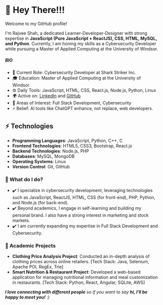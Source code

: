 <h1>👋 Hey There!!!</h1>

<p>Welcome to my GitHub profile!</p>
<p>I'm Rajvee Shah, a dedicated Learner-Developer-Designer with strong expertise in <b>JavaScript (Pure JavaScript + ReactJS), CSS, HTML, MySQL, and Python</b>. Currently, I am honing my skills as a Cybersecurity Developer while pursuing a Master of Applied Computing at the University of Windsor.</p>

<!--
*rajveeshah2210/rajveeshah2210* is a special repository because its `README.md` (this file) appears on your GitHub profile.

Here are some ideas to get you started:

- 🔭 I’m currently working on ...
- 🌱 I’m currently learning ...
- 👯 I’m looking to collaborate on ...
- 🤔 I’m looking for help with ...
- 💬 Ask me about ...
- 📫 How to reach me: ...
- 😄 Pronouns: ...
- ⚡ Fun fact: ...
-->

##### BIO

- 🏢 Current Role: Cybersecurity Developer at Shark Striker Inc.
- 🎓 Education: Master of Applied Computing at the University of Windsor.
- ⚙️ Daily Tools: JavaScript, HTML, CSS, React.js, Node.js, Python, Linux
- 🌍 Active on: [LinkedIn](https://www.linkedin.com/in/rajveeshahm) and [GitHub](https://github.com/rajveeshah2210)
- 🌱 Areas of Interest: Full Stack Development, Cybersecurity
- ⚡ Belief: AI tools like ChatGPT enhance, not replace, web developers.

## ⚡ Technologies

- **Programming Languages**: JavaScript, Python, C++, C
- **Frontend Technologies**: HTML5, CSS3, Bootstrap, React.js
- **Backend Technologies**: Node.js, PHP
- **Databases**: MySQL, MongoDB
- **Operating Systems**: Linux
- **Version Control**: Git, GitHub

### 🌱 What do I do?

- ✔️ I specialize in cybersecurity development, leveraging technologies such as JavaScript, ReactJS, HTML, CSS (for front-end), PHP, Python, and Node.js (for back-end).
- ✔️ Beyond academics, I engage in self-learning and building my personal brand. I also have a strong interest in marketing and stock markets.
- ✔️ I am currently expanding my expertise in Full Stack Development and Cybersecurity.

### 🚀 Academic Projects

- **Clothing Price Analysis Project**: Conducted an in-depth analysis of clothing prices across online retailers. [Tech Stack: Java, Selenium, Apache POI, RegEx, Trie]
- **Smart Nutrition & Restaurant Project**: Developed a web-based application for managing nutritional information and meal customization in restaurants. [Tech Stack: Python, React, Angular, SQLite, AWS]

<em><b>I love connecting with different people</b> so if you want to say <b>hi, I'll be happy to meet you!</b> :)</em>
